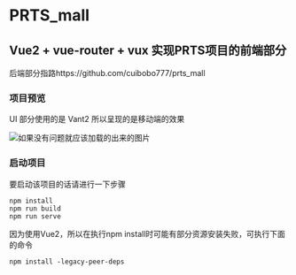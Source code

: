# PRTS_mall

## Vue2 + vue-router + vux 实现PRTS项目的前端部分

  后端部分指路https://github.com/cuibobo777/prts_mall
### 项目预览

   UI 部分使用的是 Vant2 所以呈现的是移动端的效果
   
   ![如果没有问题就应该加载的出来的图片](https://github.com/cuibobo777/PRTS_Mall_web/tree/main/img-folder/cart_view.PNG)
  
### 启动项目
要启动该项目的话请进行一下步骤
```
npm install
npm run build
npm run serve
```
因为使用Vue2，所以在执行npm install时可能有部分资源安装失败，可执行下面的命令
```
npm install -legacy-peer-deps
```
